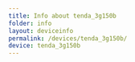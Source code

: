 ```yaml
---
title: Info about tenda_3g150b
folder: info
layout: deviceinfo
permalink: /devices/tenda_3g150b/
device: tenda_3g150b
---
```

